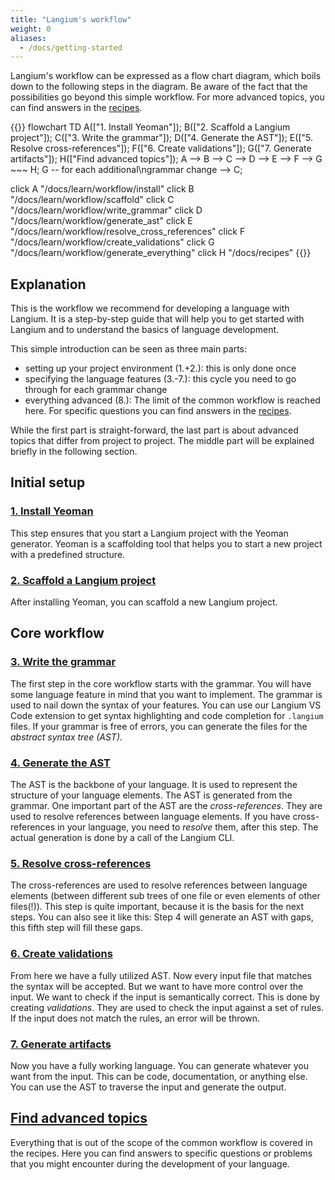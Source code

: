 ```yaml
---
title: "Langium's workflow"
weight: 0
aliases:
  - /docs/getting-started
---
```


Langium's workflow can be expressed as a flow chart diagram, which boils down to the following steps in the diagram.
Be aware of the fact that the possibilities go beyond this simple workflow. For more advanced topics, you can find answers in the [recipes](../../recipes).

{{<mermaid>}}
flowchart TD
  A(["1. Install Yeoman"]);
  B(["2. Scaffold a Langium project"]);
  C(["3. Write the grammar"]);
  D(["4. Generate the AST"]);
  E(["5. Resolve cross-references"]);
  F(["6. Create validations"]);
  G(["7. Generate artifacts"]);
  H(["Find advanced topics"]);
  A --> B --> C --> D --> E --> F --> G ~~~ H;
  G -- for each additional\ngrammar change --> C;

  click A "/docs/learn/workflow/install"
  click B "/docs/learn/workflow/scaffold"
  click C "/docs/learn/workflow/write_grammar"
  click D "/docs/learn/workflow/generate_ast"
  click E "/docs/learn/workflow/resolve_cross_references"
  click F "/docs/learn/workflow/create_validations"
  click G "/docs/learn/workflow/generate_everything"
  click H "/docs/recipes"
{{</mermaid>}}

## Explanation

This is the workflow we recommend for developing a language with Langium. It is a step-by-step guide that will help you to get started with Langium and to understand the basics of language development.

This simple introduction can be seen as three main parts:

* setting up your project environment (1.+2.): this is only done once
* specifying the language features (3.-7.): this cycle you need to go through for each grammar change
* everything advanced (8.): The limit of the common workflow is reached here. For specific questions you can find answers in the [recipes](../../recipes).

While the first part is straight-forward, the last part is about advanced topics that differ from project to project.
The middle part will be explained briefly in the following section.

## Initial setup

### [1. Install Yeoman](./install)

This step ensures that you start a Langium project with the Yeoman generator. Yeoman is a scaffolding tool that helps you to start a new project with a predefined structure.

### [2. Scaffold a Langium project](./scaffold)

After installing Yeoman, you can scaffold a new Langium project.

## Core workflow

### [3. Write the grammar](./write_grammar)

The first step in the core workflow starts with the grammar. You will have some language feature in mind that you want to implement. The grammar is used to nail down the syntax of your features. You can use our Langium VS Code extension to get syntax highlighting and code completion for `.langium` files. If your grammar is free of errors, you can generate the files for the _abstract syntax tree (AST)_.

### [4. Generate the AST](./generate_ast)

The AST is the backbone of your language. It is used to represent the structure of your language elements. The AST is generated from the grammar. One important part of the AST are the _cross-references_. They are used to resolve references between language elements. If you have cross-references in your language, you need to _resolve_ them, after this step. The actual generation is done by a call of the Langium CLI.

### [5. Resolve cross-references](./resolve_cross_references)

The cross-references are used to resolve references between language elements (between different sub trees of one file or even elements of other files(!)). This step is quite important, because it is the basis for the next steps. You can also see it like this: Step 4 will generate an AST with gaps, this fifth step will fill these gaps.

### [6. Create validations](./create_validations)

From here we have a fully utilized AST. Now every input file that matches the syntax will be accepted. But we want to have more control over the input. We want to check if the input is semantically correct. This is done by creating _validations_. They are used to check the input against a set of rules. If the input does not match the rules, an error will be thrown.

### [7. Generate artifacts](./generate_everything)

Now you have a fully working language. You can generate whatever you want from the input. This can be code, documentation, or anything else. You can use the AST to traverse the input and generate the output.

## [Find advanced topics](../../recipes)

Everything that is out of the scope of the common workflow is covered in the recipes. Here you can find answers to specific questions or problems that you might encounter during the development of your language.
